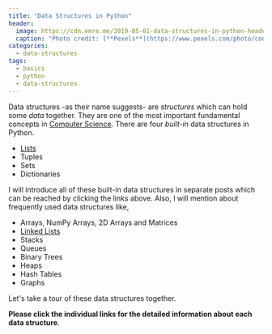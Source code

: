```yaml
---
title: "Data Structures in Python"
header:
  image: https://cdn.emre.me/2019-05-01-data-structures-in-python-header-image.jpg
  caption: "Photo credit: [**Pexels**](https://www.pexels.com/photo/coding-computer-data-depth-of-field-577585/)"
categories:
  - data-structures
tags:
  - basics
  - python
  - data-structures
---
```


Data structures -as their name suggests- are *structures* which can hold some *data* together. They are one of the most important fundamental concepts in [Computer Science](https://emre.me/categories/#computer-science).
There are four *built-in* data structures in Python.

- [Lists](https://emre.me/data-structures/lists/)
- Tuples
- Sets
- Dictionaries

I will introduce all of these built-in data structures in separate posts which can be reached by clicking the links above. Also, I will mention about frequently used data structures like,

- Arrays, NumPy Arrays, 2D Arrays and Matrices
- [Linked Lists](https://emre.me/data-structures/linked-lists/)
- Stacks
- Queues
- Binary Trees
- Heaps
- Hash Tables
- Graphs

Let's take a tour of these data structures together. 

**Please click the individual links for the detailed information about each data structure**.